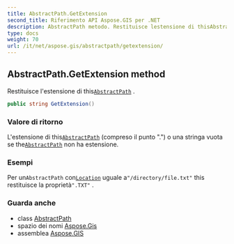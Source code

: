 ```yaml
---
title: AbstractPath.GetExtension
second_title: Riferimento API Aspose.GIS per .NET
description: AbstractPath metodo. Restituisce lestensione di thisAbstractPath .
type: docs
weight: 70
url: /it/net/aspose.gis/abstractpath/getextension/
---
```

## AbstractPath.GetExtension method

Restituisce l'estensione di this[`AbstractPath`](../) .

```csharp
public string GetExtension()
```

### Valore di ritorno

L'estensione di this[`AbstractPath`](../) (compreso il punto ".") o una stringa vuota se the[`AbstractPath`](../) non ha estensione.

### Esempi

Per un`AbstractPath` con[`Location`](../location/) uguale a`"/directory/file.txt"` this restituisce la proprietà`".TXT"` .

### Guarda anche

* class [AbstractPath](../)
* spazio dei nomi [Aspose.Gis](../../abstractpath/)
* assemblea [Aspose.GIS](../../../)


